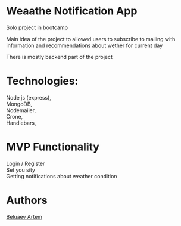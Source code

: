 # Weaathe Notification App
Solo project in bootcamp

Main idea of the project to allowed users to subscribe to mailing with information and recommendations about wether for current day

There is mostly backend part of the project
# Technologies:
  Node js (express), </br>
  MongoDB, </br>
  Nodemailer, </br>
  Crone, </br>
  Handlebars, </br>

# MVP Functionality
  Login / Register </br>
  Set you sity </br>
  Getting notifications about weather condition </br>

# Authors
  <a href="https://github.com/Oberin98"> Beluaev Artem </a> </br>
